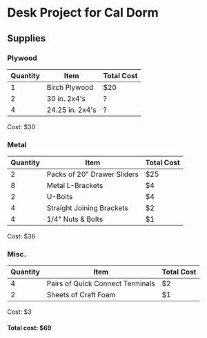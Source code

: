 # Desk Project for Cal Dorm

## Supplies

### Plywood

 | Quantity | Item | Total Cost |
 | - | - | - |
 | 1 |  Birch Plywood | $20|
 | 2 | 30 in. 2x4's | ? |
 | 4 | 24.25 in. 2x4's | ? |

Cost: $30

### Metal

 | Quantity | Item | Total Cost |
 | - | - | - |
 | 2 | Packs of 20" Drawer Sliders | $25 |
 | 8 | Metal L-Brackets | $4 |
 | 2 | U-Bolts | $4 |
 | 4 | Straight Joining Brackets | $2 |
 | 4 | 1/4" Nuts & Bolts | $1 |

Cost: $36

### Misc.

 | Quantity | Item | Total Cost |
 | - | - | - |
 | 4 | Pairs of Quick Connect Terminals | $2 |
 | 2 | Sheets of Craft Foam | $1 |

Cost: $3

#### Total cost: $69
